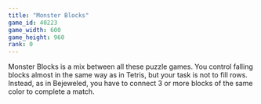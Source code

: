 ```yaml
---
title: "Monster Blocks"
game_id: 40223
game_width: 600
game_height: 960
rank: 0
---
```

Monster Blocks is a mix between all these puzzle games. You control falling blocks almost in the same way as in Tetris, but your task is not to fill rows. Instead, as in Bejeweled, you have to connect 3 or more blocks of the same color to complete a match.